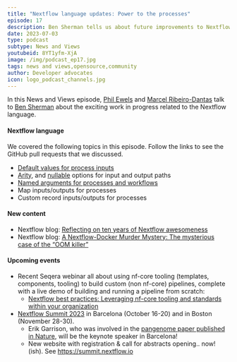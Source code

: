 ```yaml
---
title: "Nextflow language updates: Power to the processes"
episode: 17
description: Ben Sherman tells us about future improvements to Nextflow syntax for processes.
date: 2023-07-03
type: podcast
subtype: News and Views
youtubeid: 8YT1yfm-XjA
image: /img/podcast_ep17.jpg
tags: news and views,opensource,community
author: Developer advocates
icon: logo_podcast_channels.jpg
---
```


In this News and Views episode, [Phil Ewels](https://twitter.com/tallphil) and [Marcel Ribeiro-Dantas](https://twitter.com/mribeirodantas) talk to [Ben Sherman](https://github.com/bentsherman) about the exciting work in progress related to the Nextflow language.

<!-- end-archive-description -->

#### Nextflow language

We covered the following topics in this episode. Follow the links to see the GitHub pull requests that we discussed.

* [Default values for process inputs](https://github.com/nextflow-io/nextflow/pull/3687)
* [Arity](https://github.com/nextflow-io/nextflow/pull/3706), and [nullable](https://github.com/nextflow-io/nextflow/pull/2893) options for input and output paths
* [Named arguments for processes and workflows](https://github.com/nextflow-io/nextflow/pull/3712)
* Map inputs/outputs for processes
* Custom record inputs/outputs for processes

#### New content

* Nextflow blog: [Reflecting on ten years of Nextflow awesomeness](https://nextflow.io/blog/2023/reflecting-on-ten-years-of-nextflow-awesomeness.html)
* Nextflow blog: [A Nextflow-Docker Murder Mystery: The mysterious case of the “OOM killer”](https://nextflow.io/blog/2023/a-nextflow-docker-murder-mystery-the-mysterious-case-of-the-oom-killer.html)

#### Upcoming events

* Recent Seqera webinar all about using nf-core tooling (templates, components, tooling) to build custom (non nf-core) pipelines, complete with a live demo of building and running a pipeline from scratch:
    * [Nextflow best practices: Leveraging nf-core tooling and standards within your organization](https://seqera.io/webinar-nextflow-nf-core/?utm_campaign=Webinar%20nf-core%20standards%20June%202023&utm_source=podcast&utm_medium=social&utm_content=phil)
* [Nextflow Summit 2023](https://summit.nextflow.io/) in Barcelona (October 16-20) and in Boston (November 28-30).
    * Erik Garrison, who was involved in the [pangenome paper published in Nature](https://www.nature.com/articles/s41586-023-05896-x), will be the keynote speaker in Barcelona!
    * New website with registration & call for abstracts opening.. now! (ish). See <https://summit.nextflow.io>
